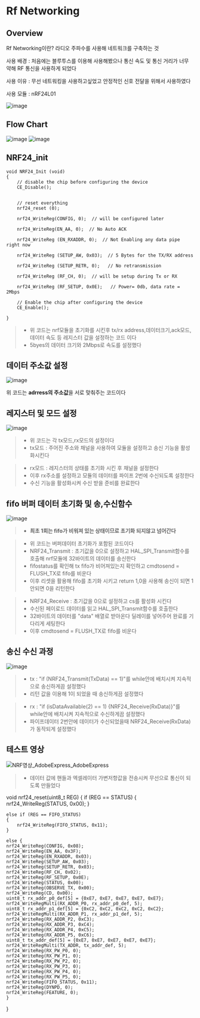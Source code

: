 # Rf Networking

## Overview

Rf Networking이란?  라디오 주파수를 사용해 네트워크를 구축하는 것

사용 배경 : 처음에는 블루투스를 이용해 사용해봤으나 통신 속도 및 통신 거리가 너무 약해 RF 통신을 사용하게 되었다

사용 이유 : 무선 네트워킹을 사용하고싶었고 안정적인 신호 전달을 위해서 사용하였다

사용 모듈 : nRF24L01

![image](https://github.com/sc11046/adas_with_can_nrf/assets/121782720/a0c50c7d-8a97-40db-b810-52ee3818ed14)

## Flow Chart
![image](https://github.com/sc11046/adas_with_can_nrf/assets/121782720/e61b41f0-ca0e-4b92-82f7-91e78e73f6d7)
![image](https://github.com/sc11046/adas_with_can_nrf/assets/121782720/17cafb2a-9fba-4543-b76b-0874108ec1c0)

## NRF24_init

```
void NRF24_Init (void)
{
	// disable the chip before configuring the device
	CE_Disable();


	// reset everything
	nrf24_reset (0);
	
	nrf24_WriteReg(CONFIG, 0);  // will be configured later
	
	nrf24_WriteReg(EN_AA, 0);  // No Auto ACK
	
	nrf24_WriteReg (EN_RXADDR, 0);  // Not Enabling any data pipe right now
	
	nrf24_WriteReg (SETUP_AW, 0x03);  // 5 Bytes for the TX/RX address
	
	nrf24_WriteReg (SETUP_RETR, 0);   // No retransmission
	
	nrf24_WriteReg (RF_CH, 0);  // will be setup during Tx or RX
	
	nrf24_WriteReg (RF_SETUP, 0x0E);   // Power= 0db, data rate = 2Mbps
	
	// Enable the chip after configuring the device
	CE_Enable();

}
```

>- 위 코드는 nrf모듈을 초기화를 시킨후 tx/rx address,데이터크기,ack모드,데이터 속도 등 레지스터 값을 설정하는 코드 이다
>- 5byes의 데이터 크기와 2Mbps로 속도를 설정했다

## 데이터 주소값 설정
![image](https://github.com/sc11046/adas_with_can_nrf/assets/121782720/17d38788-42e7-4767-b12b-b93272dd2c09)

위 코드는 **adrress의 주소값**을 서로 맞춰주는 코드이다

## 레지스터 및 모드 설정
![image](https://github.com/sc11046/adas_with_can_nrf/assets/121782720/58cd5544-a15a-427b-b75f-3a605dc6d380)

>- 위 코드는 각 tx모드,rx모드의 설정이다
>- tx모드 : 주어진 주소와 채널을 사용하여 모듈을 설정하고 송신 기능을 활성화시킨다

>- rx모드 : 레지스터의 상태를 초기화 시킨 후 채널을 설정한다
>- 이후 rx주소를 설정하고 모듈의 데이터를 파이프 2번에 수신되도록 설정한다
>- 수신 기능을 활성화시켜 수신 받을 준비를 완료한다

## fifo 버퍼 데이터 초기화 및 송,수신함수
![image](https://github.com/sc11046/adas_with_can_nrf/assets/121782720/f48f02ea-040f-418e-b860-ae3e2a0a170c)

>- **최초 1회는 fifo가 비워져 있는 상태이므로 초기화 되지않고 넘어간다**

>- 위 코드는 버퍼데이터 초기화가 포함된 코드이다
>- NRF24_Transmit : 초기값을 0으로 설정하고 HAL_SPI_Transmit함수를 호출해 nrf모듈에 32바이트의 데이터를 송신한다
>- fifostatus를 확인해 tx fifo가 비어져있는지 확인하고 cmdtosend = FLUSH_TX로 fifo를 비운다
>- 이후 리셋을 활용해 fifo를 초기화 시키고 return 1,0을 사용해 송신이 되면 1 안되면 0을 리턴한다

>- NRF24_Receive : 초기값을 0으로 설정하고 cs를 활성화 시킨다
>- 수신된 페이로드 데이터를 읽고 HAL_SPI_Transmit함수를 호출한다
>- 32바이트의 데이터를 "data" 배열로 받아온다 딜레이를 넣어주어 완료를 기다리게 세팅한다
>- 이후  cmdtosend = FLUSH_TX로 fifo를 비운다

## 송신 수신 과정
![image](https://github.com/sc11046/adas_with_can_nrf/assets/121782720/607fcdb7-3bbd-4dff-ab2c-dd96da9688cf)

>- tx : "if (NRF24_Transmit(TxData) == 1)"를 while안에 배치시켜 지속적으로 송신하게끔 설정했다
>- 리턴 값을 이용해 1이 되었을 때 송신하게끔 설정했다

>- rx : "if (isDataAvailable(2) == 1)
>  {NRF24_Receive(RxData)}"를 while안에 배치시켜 지속적으로 수신하게끔 설정했다
>- 파이프데이터 2번안에 데이터가 수신되었을때  NRF24_Receive(RxData)가 동작되게 설정했다

## 테스트 영상
![NRF영상_AdobeExpress_AdobeExpress](https://github.com/crasdok/capstone/assets/118472691/0e8da015-865e-457a-8531-79db8783a3ea)

>- 데이터 값에 핸들과 엑셀레이터 가변저항값을 전송시켜 무선으로 통신이 되도록 만들었다

void nrf24_reset(uint8_t REG)
{
	if (REG == STATUS)
	{
		nrf24_WriteReg(STATUS, 0x00);
	}

	else if (REG == FIFO_STATUS)
	{
		nrf24_WriteReg(FIFO_STATUS, 0x11);
	}
	
	else {
	nrf24_WriteReg(CONFIG, 0x08);
	nrf24_WriteReg(EN_AA, 0x3F);
	nrf24_WriteReg(EN_RXADDR, 0x03);
	nrf24_WriteReg(SETUP_AW, 0x03);
	nrf24_WriteReg(SETUP_RETR, 0x03);
	nrf24_WriteReg(RF_CH, 0x02);
	nrf24_WriteReg(RF_SETUP, 0x0E);
	nrf24_WriteReg(STATUS, 0x00);
	nrf24_WriteReg(OBSERVE_TX, 0x00);
	nrf24_WriteReg(CD, 0x00);
	uint8_t rx_addr_p0_def[5] = {0xE7, 0xE7, 0xE7, 0xE7, 0xE7};
	nrf24_WriteRegMulti(RX_ADDR_P0, rx_addr_p0_def, 5);
	uint8_t rx_addr_p1_def[5] = {0xC2, 0xC2, 0xC2, 0xC2, 0xC2};
	nrf24_WriteRegMulti(RX_ADDR_P1, rx_addr_p1_def, 5);
	nrf24_WriteReg(RX_ADDR_P2, 0xC3);
	nrf24_WriteReg(RX_ADDR_P3, 0xC4);
	nrf24_WriteReg(RX_ADDR_P4, 0xC5);
	nrf24_WriteReg(RX_ADDR_P5, 0xC6);
	uint8_t tx_addr_def[5] = {0xE7, 0xE7, 0xE7, 0xE7, 0xE7};
	nrf24_WriteRegMulti(TX_ADDR, tx_addr_def, 5);
	nrf24_WriteReg(RX_PW_P0, 0);
	nrf24_WriteReg(RX_PW_P1, 0);
	nrf24_WriteReg(RX_PW_P2, 0);
	nrf24_WriteReg(RX_PW_P3, 0);
	nrf24_WriteReg(RX_PW_P4, 0);
	nrf24_WriteReg(RX_PW_P5, 0);
	nrf24_WriteReg(FIFO_STATUS, 0x11);
	nrf24_WriteReg(DYNPD, 0);
	nrf24_WriteReg(FEATURE, 0);
	}
}
